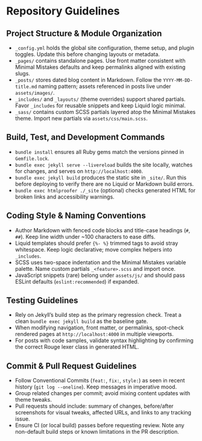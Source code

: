 # Repository Guidelines

## Project Structure & Module Organization
- `_config.yml` holds the global site configuration, theme setup, and plugin toggles. Update this before changing layouts or metadata.
- `_pages/` contains standalone pages. Use front matter consistent with Minimal Mistakes defaults and keep permalinks aligned with existing slugs.
- `_posts/` stores dated blog content in Markdown. Follow the `YYYY-MM-DD-title.md` naming pattern; assets referenced in posts live under `assets/images/`.
- `_includes/` and `_layouts/` (theme overrides) support shared partials. Favor `_includes` for reusable snippets and keep Liquid logic minimal.
- `_sass/` contains custom SCSS partials layered atop the Minimal Mistakes theme. Import new partials via `assets/css/main.scss`.

## Build, Test, and Development Commands
- `bundle install` ensures all Ruby gems match the versions pinned in `Gemfile.lock`.
- `bundle exec jekyll serve --livereload` builds the site locally, watches for changes, and serves on `http://localhost:4000`.
- `bundle exec jekyll build` produces the static site in `_site/`. Run this before deploying to verify there are no Liquid or Markdown build errors.
- `bundle exec htmlproofer ./_site` (optional) checks generated HTML for broken links and accessibility warnings.

## Coding Style & Naming Conventions
- Author Markdown with fenced code blocks and title-case headings (`#`, `##`). Keep line width under ~100 characters to ease diffs.
- Liquid templates should prefer `{%- %}` trimmed tags to avoid stray whitespace. Keep logic declarative; move complex helpers into `_includes`.
- SCSS uses two-space indentation and the Minimal Mistakes variable palette. Name custom partials `_<feature>.scss` and import once.
- JavaScript snippets (rare) belong under `assets/js/` and should pass ESLint defaults (`eslint:recommended`) if expanded.

## Testing Guidelines
- Rely on Jekyll’s build step as the primary regression check. Treat a clean `bundle exec jekyll build` as the baseline gate.
- When modifying navigation, front matter, or permalinks, spot-check rendered pages at `http://localhost:4000` in multiple viewports.
- For posts with code samples, validate syntax highlighting by confirming the correct Rouge lexer class in generated HTML.

## Commit & Pull Request Guidelines
- Follow Conventional Commits (`feat:`, `fix:`, `style:`) as seen in recent history (`git log --oneline`). Keep messages in imperative mood.
- Group related changes per commit; avoid mixing content updates with theme tweaks.
- Pull requests should include: summary of changes, before/after screenshots for visual tweaks, affected URLs, and links to any tracking issue.
- Ensure CI (or local build) passes before requesting review. Note any non-default build steps or known limitations in the PR description.
